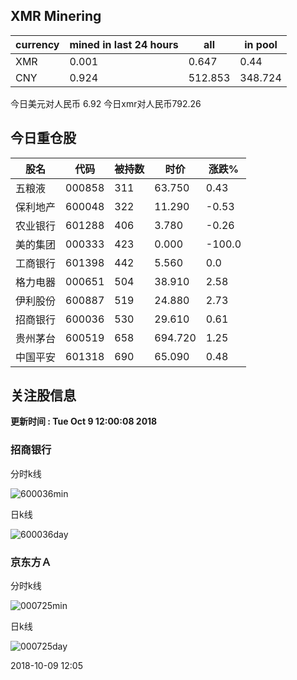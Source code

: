 ## XMR Minering

|currency|mined in last 24 hours|all|in pool|
|---|---|---|---|
|XMR|0.001|0.647|0.44|
|CNY|0.924|512.853|348.724|

今日美元对人民币 6.92	今日xmr对人民币792.26


## 今日重仓股 

|股名|代码|被持数|时价|涨跌%|
|---|---|---|---|---|
|五粮液|000858|311|63.750|0.43|
|保利地产|600048|322|11.290|-0.53|
|农业银行|601288|406|3.780|-0.26|
|美的集团|000333|423|0.000|-100.0|
|工商银行|601398|442|5.560|0.0|
|格力电器|000651|504|38.910|2.58|
|伊利股份|600887|519|24.880|2.73|
|招商银行|600036|530|29.610|0.61|
|贵州茅台|600519|658|694.720|1.25|
|中国平安|601318|690|65.090|0.48|

## 关注股信息
**更新时间 : Tue Oct  9 12:00:08 2018**
### 招商银行 
分时k线

![600036min](http://image.sinajs.cn/newchart/min/n/sh600036.gif)

日k线

![600036day](http://image.sinajs.cn/newchart/daily/n/sh600036.gif)

### 京东方Ａ 
分时k线

![000725min](http://image.sinajs.cn/newchart/min/n/sz000725.gif)

日k线

![000725day](http://image.sinajs.cn/newchart/daily/n/sz000725.gif)

2018-10-09 12:05